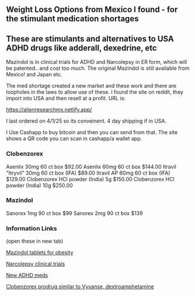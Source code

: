 ## Weight Loss Options from Mexico I found - for the stimulant medication shortages
## These are stimulants and alternatives to USA ADHD drugs like adderall, dexedrine, etc

Mazindol is in clinical trials for ADHD and Narcolepsy in ER form, which will be patented.. and cost too much. The original Mazindol 
is still available from Mexico! and Japan etc.

The med shortage created a new market and these work and there are loopholes in the laws to allow use of these. 
I found the site on reddit, they import into USA and then resell at a profit. URL is:

https://alienresearchmx.netlify.app/

I last ordered on 4/1/25 so its conveinent. 4 day shipping if in USA.

I Use Cashapp to buy bitcoin and then you can send from that. The site shows a QR code you can scan in cashapp/a wallet app.

### Clobenzorex

Asenlix 30mg 60 ct box $92.00
Asenlix 60mg 60 ct box $144.00
Itravil "Itryvil" 30mg 60 ct box (IFA) $89.00
Itravil AP 60mg 60 ct box (IFA) $129.00
Clobenzorex HCl powder (India) 5g $150.00
Clobenzorex HCl powder (India) 10g $250.00

### Mazindol

Sanorex 1mg 90 ct box $99
Sanorex 2mg 90 ct box $139


### Information Links 
(open these in new tab)

[Mazindol tablets for obesity](https://pdf.hres.ca/dpd_pm/00031211.PDF)

[Narcolepsy clinical trials](https://www.wakeupnarcolepsy.org/news/nls-pharmaceutics-announces-positive-interim-top-line-data-for-quilience-mazindol-er-in-patients-with-narcolepsy/)

[New ADHD meds](https://psychscenehub.com/psychinsights/new-pharmacological-treatments-for-adhd/)

[Clobenzorex prodrug similar to Vyvanse, dextroamphetamine](https://en.wikipedia.org/wiki/Clobenzorex)


